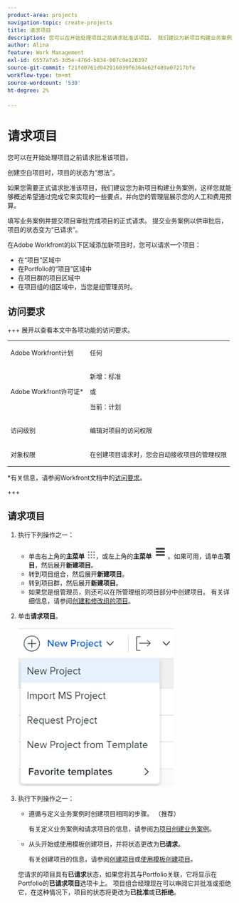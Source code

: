 ```yaml
---
product-area: projects
navigation-topic: create-projects
title: 请求项目
description: 您可以在开始处理项目之前请求批准该项目。 我们建议为新项目构建业务案例，以便您概述希望通过完成项目而实现的一些要点，并向您的管理团队展示您的人工和费用预算。 填写业务案例并提交项目审批完成项目的正式请求。 提交业务案例以供审批后，项目的状态变为“已请求”。
author: Alina
feature: Work Management
exl-id: 6557a7a5-3d5e-476d-b834-007c9e120397
source-git-commit: f21fd0761d942916039f6364e62f489a07217bfe
workflow-type: tm+mt
source-wordcount: '530'
ht-degree: 2%

---
```


# 请求项目

<!--Audited: April 2024-->

您可以在开始处理项目之前请求批准该项目。

创建空白项目时，项目的状态为“想法”。

如果您需要正式请求批准该项目，我们建议您为新项目构建业务案例，这样您就能够概述希望通过完成它来实现的一些要点，并向您的管理层展示您的人工和费用预算。

填写业务案例并提交项目审批完成项目的正式请求。 提交业务案例以供审批后，项目的状态变为“已请求”。

在Adobe Workfront的以下区域添加新项目时，您可以请求一个项目：

* 在“项目”区域中
* 在Portfolio的“项目”区域中
* 在项目群的项目区域中
* 在项目组的组区域中，当您是组管理员时。

## 访问要求

+++ 展开以查看本文中各项功能的访问要求。

<table style="table-layout:auto"> 
 <col> 
 <col> 
 <tbody> 
  <tr> 
   <td role="rowheader">Adobe Workfront计划</td> 
   <td> <p>任何</p> </td> 
  </tr> 
  <tr> 
   <td role="rowheader"> <p role="rowheader">Adobe Workfront许可证*</p> </td> 
   <td> <p>新增：标准 </p>
   或
   <p>当前：计划 </p>
   </td> 
  </tr> 
  <tr> 
   <td role="rowheader">访问级别</td> 
   <td> <p>编辑对项目的访问权限</p> </td> 
  </tr> 
  <tr> 
   <td role="rowheader">对象权限</td> 
   <td> <p>在创建项目请求时，您会自动接收项目的管理权限 </p> </td> 
  </tr> 
 </tbody> 
</table>

*有关信息，请参阅Workfront文档中的[访问要求](/help/quicksilver/administration-and-setup/add-users/access-levels-and-object-permissions/access-level-requirements-in-documentation.md)。

+++

## 请求项目

1. 执行下列操作之一：

   * 单击右上角的&#x200B;**主菜单** ![主菜单图标](assets/main-menu-icon.png)，或左上角的&#x200B;**主菜单** ![主菜单行](assets/lines-main-menu.png)。如果可用，请单击&#x200B;**项目**，然后展开&#x200B;**新建项目**。
   * 转到项目组合，然后展开&#x200B;**新建项目**。
   * 转到项目群，然后展开&#x200B;**新建项目**。
   * 如果您是组管理员，则还可以在所管理组的项目部分中创建项目。 有关详细信息，请参阅[创建和修改组的项目](../../../administration-and-setup/manage-groups/work-with-group-objects/create-and-modify-a-groups-projects.md)。

1. 单击&#x200B;**请求项目**。

   ![新项目下拉列表](assets/new-project-dropdown-nwe-350x358.png)

1. 执行下列操作之一：

   * 遵循与定义业务案例时创建项目相同的步骤。 （推荐）

     有关定义业务案例和请求项目的信息，请参阅[为项目创建业务案例](../../../manage-work/projects/define-a-business-case/create-business-case.md)。

   * 从头开始或使用模板创建项目，并将状态更改为&#x200B;**已请求**。

     有关创建项目的信息，请参阅[创建项目](../../../manage-work/projects/create-projects/create-project.md)或[使用模板创建项目](../../../manage-work/projects/create-projects/create-project-from-template.md)。

   您请求的项目具有&#x200B;**已请求**&#x200B;状态，如果您将其与Portfolio关联，它将显示在Portfolio的&#x200B;**已请求项目**&#x200B;选项卡上。 项目组合经理现在可以审阅它并批准或拒绝它，在这种情况下，项目的状态将更改为&#x200B;**已批准**&#x200B;或&#x200B;**已拒绝**。

